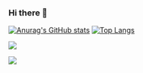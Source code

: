 ### Hi there 👋

<!--
**frankwuzp/frankwuzp** is a ✨ _special_ ✨ repository because its `README.md` (this file) appears on your GitHub profile.

Here are some ideas to get you started:

- 🔭 I’m currently working on ...
- 🌱 I’m currently learning ...
- 👯 I’m looking to collaborate on ...
- 🤔 I’m looking for help with ...
- 💬 Ask me about ...
- 📫 How to reach me: ...
- 😄 Pronouns: ...
- ⚡ Fun fact: ...
-->

[![Anurag's GitHub stats](https://github-readme-stats-frankwuzp.vercel.app/api?username=frankwuzp&show_icons=true&show_owner=true)](https://github.com/frankwuzp/github-readme-stats)
[![Top Langs](https://github-readme-stats.vercel.app/api/top-langs/?username=frankwuzp&layout=compact)](https://github.com/frankwuzp/github-readme-stats)

<a href="https://github.com/frankwuzp/github-readme-stats">
  <img align="center" src="https://github-readme-stats-frankwuzp.vercel.app/api?username=frankwuzp&show_icons=true&show_owner=true&count_private=true&include_all_commits=true" />
</a>
<p></p>
<a href="https://github.com/frankwuzp/">
  <img align="center" src="https://github-readme-stats-frankwuzp.vercel.app/api/top-langs/?username=frankwuzp" />
</a>

